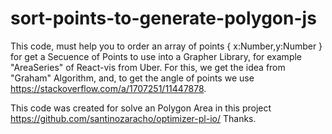 # sort-points-to-generate-polygon-js
This code, must help you to order an array of points { x:Number,y:Number } for get a Secuence of Points to use into a Grapher Library, for example "AreaSeries" of React-vis from Uber.
For this, we get the idea from "Graham" Algorithm, and, to get the angle of points we use https://stackoverflow.com/a/1707251/11447878.

This code was created for solve an Polygon Area in this project https://github.com/santinozaracho/optimizer-pl-io/
Thanks.
